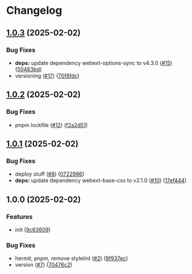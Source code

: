 # Changelog

## [1.0.3](https://github.com/SoferAi/web-extension/compare/v1.0.2...v1.0.3) (2025-02-02)


### Bug Fixes

* **deps:** update dependency webext-options-sync to v4.3.0 ([#15](https://github.com/SoferAi/web-extension/issues/15)) ([50483bd](https://github.com/SoferAi/web-extension/commit/50483bd07cd9fb5aec1957df249edbf212f0bc6e))
* versioning ([#17](https://github.com/SoferAi/web-extension/issues/17)) ([70f8fdc](https://github.com/SoferAi/web-extension/commit/70f8fdc2bf751fdacc211d1bd2c9079da4273e91))

## [1.0.2](https://github.com/SoferAi/web-extension/compare/v1.0.1...v1.0.2) (2025-02-02)


### Bug Fixes

* pnpm lockfile ([#12](https://github.com/SoferAi/web-extension/issues/12)) ([f2a2d51](https://github.com/SoferAi/web-extension/commit/f2a2d511434a58f6bf44ba5b6b01c0d92b4f4288))

## [1.0.1](https://github.com/SoferAi/web-extension/compare/v1.0.0...v1.0.1) (2025-02-02)


### Bug Fixes

* deploy stuff ([#8](https://github.com/SoferAi/web-extension/issues/8)) ([0722986](https://github.com/SoferAi/web-extension/commit/0722986edb686c518c9a2af09a4fc638d911d154))
* **deps:** update dependency webext-base-css to v2.1.0 ([#10](https://github.com/SoferAi/web-extension/issues/10)) ([17ef444](https://github.com/SoferAi/web-extension/commit/17ef444b4e3ba93671fac3966313461f059b7af9))

## 1.0.0 (2025-02-02)


### Features

* init ([9c63609](https://github.com/SoferAi/web-extension/commit/9c63609ffc9d04ae1eeccce895a98e1c14279bd7))


### Bug Fixes

* hermit, pnpm, remove stylelint ([#2](https://github.com/SoferAi/web-extension/issues/2)) ([9f937ec](https://github.com/SoferAi/web-extension/commit/9f937ec761aa42614d883ca9bddc655aa04381ec))
* version ([#7](https://github.com/SoferAi/web-extension/issues/7)) ([70476c2](https://github.com/SoferAi/web-extension/commit/70476c2a9a7bb62cb3b7e96a4038d7eaac58abd5))
